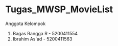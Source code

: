 # Tugas_MWSP_MovieList

Anggota Kelompok
1. Bagas Rangga R - 5200411554
2. Ibrahim As'ad  - 5200411563
